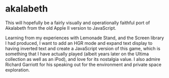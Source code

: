 # akalabeth
This will hopefully be a fairly visually and operationally faithful port of Akalabeth from the old Apple II version to JavaScript.

Learning from my experiences with Lemonade Stand, and the Screen library I had produced, I want to add an HGR mode and expand text display to having inverted text and create a JavaScript version of this game, which is something that I have actually played (albeit years later on the Ultima collection as well as an iPod), and love for its nostalgia value.  I also admire Richard Garriott for his speaking out for the environment and private space exploration.
